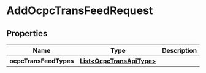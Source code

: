 

# AddOcpcTransFeedRequest


## Properties

Name | Type | Description | Notes
------------ | ------------- | ------------- | -------------
**ocpcTransFeedTypes** | [**List&lt;OcpcTransApiType&gt;**](OcpcTransApiType.md) |  |  [optional]



